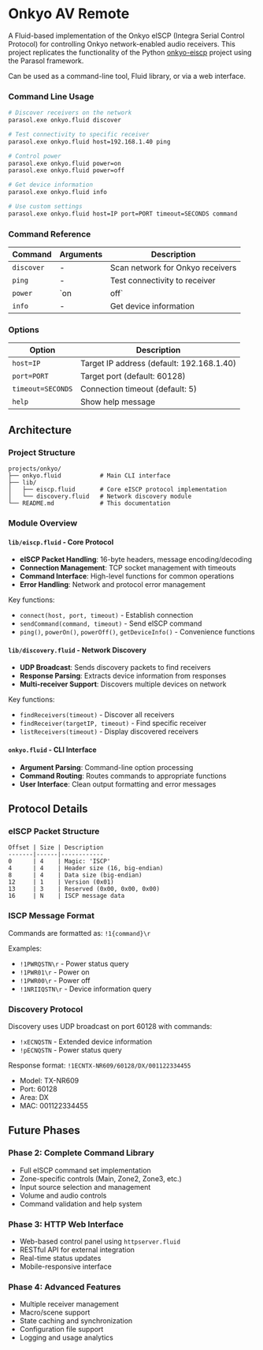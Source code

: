 # Onkyo AV Remote

A Fluid-based implementation of the Onkyo eISCP (Integra Serial Control Protocol) for controlling Onkyo network-enabled audio receivers. This project replicates the functionality of the Python [onkyo-eiscp](https://github.com/miracle2k/onkyo-eiscp) project using the Parasol framework.

Can be used as a command-line tool, Fluid library, or via a web interface.

### Command Line Usage

```bash
# Discover receivers on the network
parasol.exe onkyo.fluid discover

# Test connectivity to specific receiver
parasol.exe onkyo.fluid host=192.168.1.40 ping

# Control power
parasol.exe onkyo.fluid power=on
parasol.exe onkyo.fluid power=off

# Get device information
parasol.exe onkyo.fluid info

# Use custom settings
parasol.exe onkyo.fluid host=IP port=PORT timeout=SECONDS command
```

### Command Reference

| Command | Arguments | Description |
|---------|-----------|-------------|
| `discover` | - | Scan network for Onkyo receivers |
| `ping` | - | Test connectivity to receiver |
| `power` | `on|off` | Control receiver power |
| `info` | - | Get device information |

### Options

| Option | Description |
|--------|-------------|
| `host=IP` | Target IP address (default: 192.168.1.40) |
| `port=PORT` | Target port (default: 60128) |
| `timeout=SECONDS` | Connection timeout (default: 5) |
| `help` | Show help message |

## Architecture

### Project Structure

```
projects/onkyo/
├── onkyo.fluid           # Main CLI interface
├── lib/
│   ├── eiscp.fluid       # Core eISCP protocol implementation
│   └── discovery.fluid   # Network discovery module
└── README.md             # This documentation
```

### Module Overview

#### `lib/eiscp.fluid` - Core Protocol
- **eISCP Packet Handling**: 16-byte headers, message encoding/decoding
- **Connection Management**: TCP socket management with timeouts
- **Command Interface**: High-level functions for common operations
- **Error Handling**: Network and protocol error management

Key functions:
- `connect(host, port, timeout)` - Establish connection
- `sendCommand(command, timeout)` - Send eISCP command
- `ping()`, `powerOn()`, `powerOff()`, `getDeviceInfo()` - Convenience functions

#### `lib/discovery.fluid` - Network Discovery  
- **UDP Broadcast**: Sends discovery packets to find receivers
- **Response Parsing**: Extracts device information from responses
- **Multi-receiver Support**: Discovers multiple devices on network

Key functions:
- `findReceivers(timeout)` - Discover all receivers
- `findReceiver(targetIP, timeout)` - Find specific receiver
- `listReceivers(timeout)` - Display discovered receivers

#### `onkyo.fluid` - CLI Interface
- **Argument Parsing**: Command-line option processing
- **Command Routing**: Routes commands to appropriate functions  
- **User Interface**: Clean output formatting and error messages

## Protocol Details

### eISCP Packet Structure

```
Offset | Size | Description
-------|------|------------
0      | 4    | Magic: 'ISCP'
4      | 4    | Header size (16, big-endian)
8      | 4    | Data size (big-endian)
12     | 1    | Version (0x01)
13     | 3    | Reserved (0x00, 0x00, 0x00)
16     | N    | ISCP message data
```

### ISCP Message Format

Commands are formatted as: `!1{command}\r`

Examples:
- `!1PWRQSTN\r` - Power status query
- `!1PWR01\r` - Power on
- `!1PWR00\r` - Power off
- `!1NRIIQSTN\r` - Device information query

### Discovery Protocol

Discovery uses UDP broadcast on port 60128 with commands:
- `!xECNQSTN` - Extended device information
- `!pECNQSTN` - Power status query

Response format: `!1ECNTX-NR609/60128/DX/001122334455`
- Model: TX-NR609
- Port: 60128  
- Area: DX
- MAC: 001122334455

## Future Phases

### Phase 2: Complete Command Library
- Full eISCP command set implementation
- Zone-specific controls (Main, Zone2, Zone3, etc.)
- Input source selection and management
- Volume and audio controls
- Command validation and help system

### Phase 3: HTTP Web Interface  
- Web-based control panel using `httpserver.fluid`
- RESTful API for external integration
- Real-time status updates
- Mobile-responsive interface

### Phase 4: Advanced Features
- Multiple receiver management
- Macro/scene support  
- State caching and synchronization
- Configuration file support
- Logging and usage analytics

